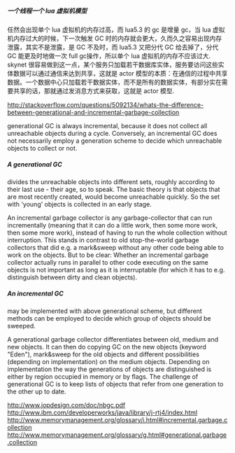 ##### 一个线程一个 lua 虚拟机模型

任然会出现单个 lua 虚拟机的内存过高，而 lua5.3 的 gc 是增量 gc，当 lua 虚拟机内存过大的时候，下一次触发 GC 时的内存就会更大，久而久之容易出现内存泄露，其实不是泄露，是 GC 不及时，而 lua5.3 又把分代 GC 给去掉了，分代 GC 能更及时地做一次 full gc操作，所以单个 lua 虚拟机的内存不应该过大. skynet 很容易做到这一点，某个服务只加载若干数据库实体，服务要访问这些实体数据可以通过通信来达到共享，这就是 actor 模型的本质：在通信的过程中共享数据。一个数据中心只加载若干数据实体，而不是所有的数据实体，有部分实在需要共享的话，那就通过发消息方式来获取，这就是 actor 模型.


http://stackoverflow.com/questions/5092134/whats-the-difference-between-generational-and-incremental-garbage-collection

generational GC is always incremental, because it does not collect all unreachable objects during a cycle. Conversely, an incremental GC does not necessarily employ a generation scheme to decide which unreachable objects to collect or not.

##### A generational GC
divides the unreachable objects into different sets, roughly according to their last use - their age, so to speak. The basic theory is that objects that are most recently created, would become unreachable quickly. So the set with 'young' objects is collected in an early stage.

An incremental garbage collector is any garbage-collector that can run incrementally (meaning that it can do a little work, then some more work, then some more work), instead of having to run the whole collection without interruption. This stands in contrast to old stop-the-world garbage collectors that did e.g. a mark&sweep without any other code being able to work on the objects. But to be clear: Whether an incremental garbage collector actually runs in parallel to other code executing on the same objects is not important as long as it is interruptable (for which it has to e.g. distinguish between dirty and clean objects).

##### An incremental GC 
may be implemented with above generational scheme, but different methods can be employed to decide which group of objects should be sweeped.

A generational garbage collector differentiates between old, medium and new objects. It can then do copying GC on the new objects (keyword "Eden"), mark&sweep for the old objects and different possibilities (depending on implementation) on the medium objects. Depending on implementation the way the generations of objects are distinguished is either by region occupied in memory or by flags. The challenge of generational GC is to keep lists of objects that refer from one generation to the other up to date.

http://www.jopdesign.com/doc/nbgc.pdf
http://www.ibm.com/developerworks/java/library/j-rtj4/index.html
http://www.memorymanagement.org/glossary/i.html#incremental.garbage.collection
http://www.memorymanagement.org/glossary/g.html#generational.garbage.collection



